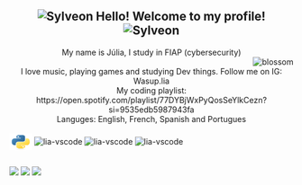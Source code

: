 ## <div align="center"> <img alt="Sylveon" height="50" width="50" src="https://i.pinimg.com/originals/f2/da/33/f2da3389ed71ac27dd05e251442ae80d.gif"> Hello! Welcome to my profile! <img alt="Sylveon" height="50" width="50" src="https://i.pinimg.com/originals/f2/da/33/f2da3389ed71ac27dd05e251442ae80d.gif"> </div>


<div align="center">
  My name is Júlia, I study in FIAP (cybersecurity)
</div>


<div align="right">
<img alt="blossom" height="300" width="300" src="https://cdn.pixilart.com/photos/large/2d3e99442c4e7e3.gif">
</div>

<div align="center">
  I love music, playing games and studying Dev things. Follow me on IG: Wasup.lia
</div>

<div align="center">
My coding playlist: https://open.spotify.com/playlist/77DYBjWxPyQosSeYlkCezn?si=9535edb5987943fa
</div>

<div align="center">
Languges: English, French, Spanish and Portugues
</div>


<div style="display: inline_block""><br>
  <img align="center" alt="lia-python" height="30" width="40" src="https://raw.githubusercontent.com/devicons/devicon/master/icons/python/python-original.svg">
  <img align="center" alt="lia-vscode" height="30" width="40" src="https://cdn.jsdelivr.net/gh/devicons/devicon/icons/vscode/vscode-original.svg">
  <img align="center" alt="lia-vscode" height="30" width="40" src="https://cdn.jsdelivr.net/gh/devicons/devicon/icons/linux/linux-original.svg">
  <img align="center" alt="lia-vscode" height="30" width="40"  src="https://user-images.githubusercontent.com/35739995/122654956-2b934900-d125-11eb-94b1-58102216fa9f.png">
</div>


  
  ##
 
<div> 
  <a href="https://instagram.com/wasup.lia" target="_blank"><img src="https://img.shields.io/badge/-Instagram-%23E4405F?style=for-the-badge&logo=instagram&logoColor=white" target="_blank"></a>
 <img src="https://img.shields.io/badge/PlayStation-003791?style=for-the-badge&logo=playstation&logoColor=white">
  <a href = "mailto:julia@mateini.com"><img src="https://img.shields.io/badge/-Gmail-%23333?style=for-the-badge&logo=gmail&logoColor=white" target="_blank"></a>
</div>
